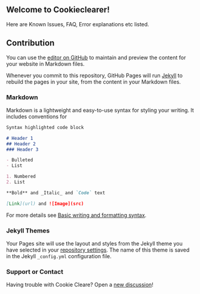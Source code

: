 ## Welcome to Cookieclearer!

Here are Known Issues, FAQ, Error explanations etc listed. 

## Contribution
You can use the [editor on GitHub](https://github.com/InvalidLenni/cookieclearer/edit/main/docs/index.md) to maintain and preview the content for your website in Markdown files.

Whenever you commit to this repository, GitHub Pages will run [Jekyll](https://jekyllrb.com/) to rebuild the pages in your site, from the content in your Markdown files.

### Markdown

Markdown is a lightweight and easy-to-use syntax for styling your writing. It includes conventions for

```markdown
Syntax highlighted code block

# Header 1
## Header 2
### Header 3

- Bulleted
- List

1. Numbered
2. List

**Bold** and _Italic_ and `Code` text

[Link](url) and ![Image](src)
```

For more details see [Basic writing and formatting syntax](https://docs.github.com/en/github/writing-on-github/getting-started-with-writing-and-formatting-on-github/basic-writing-and-formatting-syntax).

### Jekyll Themes

Your Pages site will use the layout and styles from the Jekyll theme you have selected in your [repository settings](https://github.com/InvalidLenni/cookieclearer/settings/pages). The name of this theme is saved in the Jekyll `_config.yml` configuration file.

### Support or Contact

Having trouble with Cookie Cleare? Open a [new discussion](https://github.com/InvalidLenni/cookieclearer/discussions/new)! 
